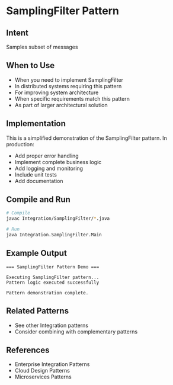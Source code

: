 # SamplingFilter Pattern

## Intent
Samples subset of messages

## When to Use
- When you need to implement SamplingFilter
- In distributed systems requiring this pattern
- For improving system architecture
- When specific requirements match this pattern
- As part of larger architectural solution

## Implementation
This is a simplified demonstration of the SamplingFilter pattern. In production:
- Add proper error handling
- Implement complete business logic
- Add logging and monitoring
- Include unit tests
- Add documentation

## Compile and Run
```bash
# Compile
javac Integration/SamplingFilter/*.java

# Run
java Integration.SamplingFilter.Main
```

## Example Output
```
=== SamplingFilter Pattern Demo ===

Executing SamplingFilter pattern...
Pattern logic executed successfully

Pattern demonstration complete.
```

## Related Patterns
- See other Integration patterns
- Consider combining with complementary patterns

## References
- Enterprise Integration Patterns
- Cloud Design Patterns
- Microservices Patterns
